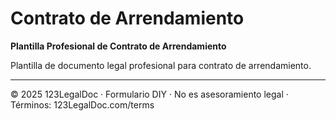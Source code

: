 # Contrato de Arrendamiento

**Plantilla Profesional de Contrato de Arrendamiento**

Plantilla de documento legal profesional para contrato de arrendamiento.

---

© 2025 123LegalDoc · Formulario DIY · No es asesoramiento legal · Términos: 123LegalDoc.com/terms
